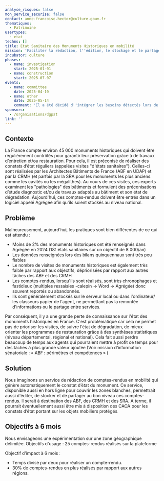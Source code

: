 ```yaml
---
analyse_risques: false
mon_service_securise: false
contact: anne-francoise.hector@culture.gouv.fr
thematiques:
  - Patrimoine
usertypes:
  - etat
techno: []
title: Etat Sanitaire des Monuments Historiques en mobilité
mission: 'Faciliter la rédaction, l''édition, le stockage et le partage d''un compte-rendu en mobilité lors de la visite d''un Monument Historique. '
incubator: culture
phases:
  - name: investigation
    start: 2025-01-01
  - name: construction
    start: 2025-07-07
events:
  - name: committee
    date: 2025-04-10
  - name: other
    date: 2025-05-14
    comment: 'Il a été décidé d''intégrer les besoins détectés lors de l''investigation dans un produit existant et en accélération : CR Vif'
sponsors:
  - /organisations/dgpat
link: ''
---
```

## Contexte

La France compte environ 45 000 monuments historiques qui doivent être régulièrement contrôlés pour garantir leur préservation grâce à de travaux d’entretien et/ou restauration. Pour cela, il est préconisé de réaliser des constats d’état réguliers (appelées visites "d'états sanitaires"). Celles-ci sont réalisées par les Architectes Bâtiments de France (ABF en UDAP) et par la CRMH (et parfois par la SRA pour les monuments les plus anciens comme les cavités ou les mégalithes). Au cours de ces visites, ces experts examinent les "pathologies" des bâtiments et formulent des préconisations d’étude diagnostic et/ou de travaux adaptés au bâtiment et son état de dégradation. Aujourd'hui, ces comptes-rendus doivent être entrés dans un logiciel appelé Agrégée afin qu'ils soient stockés au niveau national.

## Problème
Malheureusement, aujourd'hui, les pratiques sont bien différentes de ce qui est attendu :

-  Moins de 2% des monuments historiques ont été renseignés dans Agrégée en 2024 (181 états sanitaires sur un objectif de 8 000/an)
- Les données renseignées lors des bilans quinquennaux sont très peu fiables
- Le nombre de visites de monuments historiques est également très faible par rapport aux objectifs, dépriorisées par rapport aux autres tâches des ABF et des CRMH
- Les comptes-rendus, lorsqu'ils sont réalisés, sont très chronophages et fastidieux (multiples ressaisies -calepin -> Word -> Agrégée) donc souvent reportés ou abandonnés.
- Ils sont généralement stockés sur le serveur local ou dans l'ordinateur/ les classeurs papier de l'agent, ne permettant pas la remontée d'informations ou le partage entre services.

Par conséquent, il y a une grande perte de connaissance sur l'état des monuments historiques en France. C'est problématique car cela ne permet pas de prioriser les visites, de suivre l'état de dégradation, de mieux orienter les programmes de restauration grâce à des synthèses statistiques (niveau départemental, régional et national). Cela fait aussi perdre beaucoup de temps aux agents qui pourraient mettre à profit ce temps pour des tâches à plus grande valeur ajoutée (Voir mission d’information sénatoriale : « ABF : périmètres et compétences » )

## Solution

Nous imaginons un service de rédaction de comptes-rendus en mobilité qui génère automatiquement le constat d’état du monument. Ce service, disponible aussi en hors ligne pour couvrir les zones blanches, permettrait aussi d'éditer, de stocker et de partager au bon niveau ces comptes-rendus. Il serait à destination des ABF, des CRMH et des SRA. A terme, il pourrait éventuellement aussi être mis à disposition des CAOA pour les constats d’état portant sur les objets mobiliers protégés.

## Objectifs à 6 mois
Nous envisageons une expérimentation sur une zone géographique délimitée.
Objectifs d'usage : 25 comptes-rendus réalisés sur la plateforme

Objectif d'impact à 6 mois :

- Temps divisé par deux pour réaliser un compte-rendu.
- 30% de comptes-rendus en plus réalisés par rapport aux autres régions.

